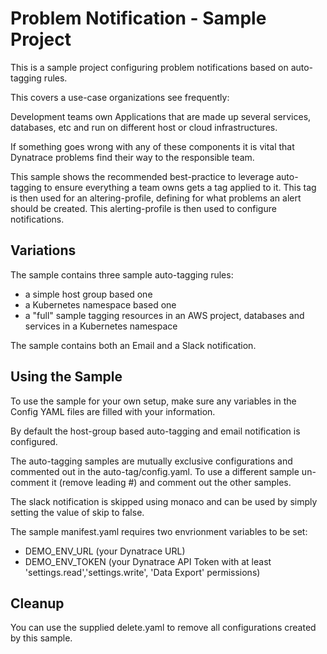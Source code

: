 # Problem Notification - Sample Project

This is a sample project configuring problem notifications based on auto-tagging rules. 

This covers a use-case organizations see frequently: 

Development teams own Applications that are made up several services, databases, etc and run on different host or cloud infrastructures.

If something goes wrong with any of these components it is vital that Dynatrace problems find their way to the responsible team.

This sample shows the recommended best-practice to leverage auto-tagging to ensure everything a team owns gets a tag applied to it.
This tag is then used for an altering-profile, defining for what problems an alert should be created. 
This alerting-profile is then used to configure notifications. 

## Variations

The sample contains three sample auto-tagging rules: 
- a simple host group based one
- a Kubernetes namespace based one
- a "full" sample tagging resources in an AWS project, databases and services in a Kubernetes namespace

The sample contains both an Email and a Slack notification.

## Using the Sample

To use the sample for your own setup, make sure any variables in the Config YAML files are filled with your information. 

By default the host-group based auto-tagging and email notification is configured.

The auto-tagging samples are mutually exclusive configurations and commented out in the auto-tag/config.yaml.
To use a different sample un-comment it (remove leading #) and comment out the other samples.

The slack notification is skipped using monaco and can be used by simply setting the value of skip to false.

The sample manifest.yaml requires two envrionment variables to be set: 
* DEMO_ENV_URL (your Dynatrace URL)
* DEMO_ENV_TOKEN (your Dynatrace API Token with at least 'settings.read','settings.write', 'Data Export' permissions)

## Cleanup

You can use the supplied delete.yaml to remove all configurations created by this sample.